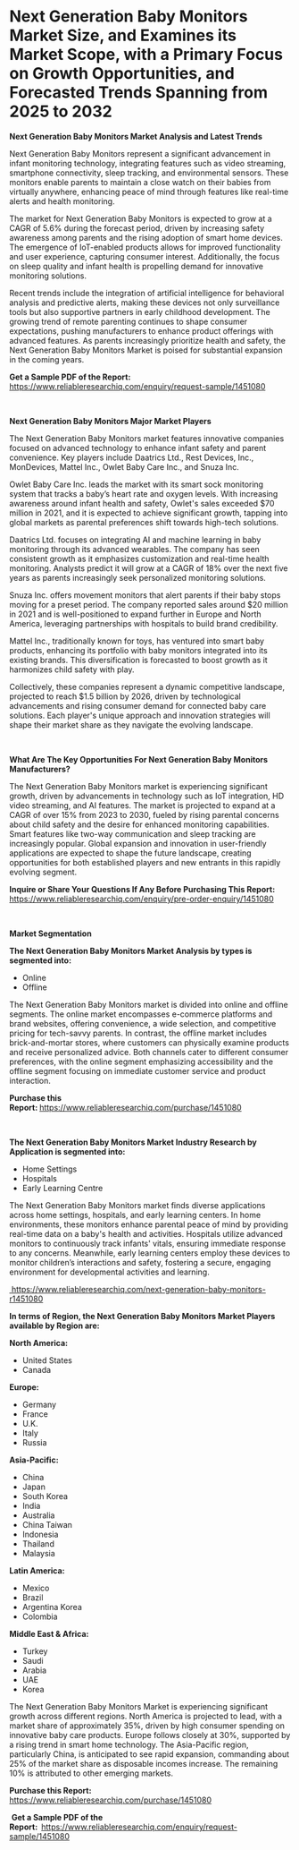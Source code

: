 <p><h1>Next Generation Baby Monitors Market Size, and Examines its Market Scope, with a Primary Focus on Growth Opportunities, and Forecasted Trends Spanning from 2025 to 2032</h1></p><p><strong>Next Generation Baby Monitors Market Analysis and Latest Trends</strong></p>
<p><p>Next Generation Baby Monitors represent a significant advancement in infant monitoring technology, integrating features such as video streaming, smartphone connectivity, sleep tracking, and environmental sensors. These monitors enable parents to maintain a close watch on their babies from virtually anywhere, enhancing peace of mind through features like real-time alerts and health monitoring.</p><p>The market for Next Generation Baby Monitors is expected to grow at a CAGR of 5.6% during the forecast period, driven by increasing safety awareness among parents and the rising adoption of smart home devices. The emergence of IoT-enabled products allows for improved functionality and user experience, capturing consumer interest. Additionally, the focus on sleep quality and infant health is propelling demand for innovative monitoring solutions.</p><p>Recent trends include the integration of artificial intelligence for behavioral analysis and predictive alerts, making these devices not only surveillance tools but also supportive partners in early childhood development. The growing trend of remote parenting continues to shape consumer expectations, pushing manufacturers to enhance product offerings with advanced features. As parents increasingly prioritize health and safety, the Next Generation Baby Monitors Market is poised for substantial expansion in the coming years.</p></p>
<p><strong>Get a Sample PDF of the Report:&nbsp;</strong> <a href="https://www.reliableresearchiq.com/enquiry/request-sample/1451080?utm_campaign=2325&utm_medium=2&utm_source=Github&utm_content=ia&utm_term=14042025&utm_id=next-generation-baby-monitors">https://www.reliableresearchiq.com/enquiry/request-sample/1451080</a></p>
<p>&nbsp;</p>
<p><strong>Next Generation Baby Monitors Major Market Players</strong></p>
<p><p>The Next Generation Baby Monitors market features innovative companies focused on advanced technology to enhance infant safety and parent convenience. Key players include Daatrics Ltd., Rest Devices, Inc., MonDevices, Mattel Inc., Owlet Baby Care Inc., and Snuza Inc.</p><p>Owlet Baby Care Inc. leads the market with its smart sock monitoring system that tracks a baby’s heart rate and oxygen levels. With increasing awareness around infant health and safety, Owlet's sales exceeded $70 million in 2021, and it is expected to achieve significant growth, tapping into global markets as parental preferences shift towards high-tech solutions.</p><p>Daatrics Ltd. focuses on integrating AI and machine learning in baby monitoring through its advanced wearables. The company has seen consistent growth as it emphasizes customization and real-time health monitoring. Analysts predict it will grow at a CAGR of 18% over the next five years as parents increasingly seek personalized monitoring solutions.</p><p>Snuza Inc. offers movement monitors that alert parents if their baby stops moving for a preset period. The company reported sales around $20 million in 2021 and is well-positioned to expand further in Europe and North America, leveraging partnerships with hospitals to build brand credibility.</p><p>Mattel Inc., traditionally known for toys, has ventured into smart baby products, enhancing its portfolio with baby monitors integrated into its existing brands. This diversification is forecasted to boost growth as it harmonizes child safety with play.</p><p>Collectively, these companies represent a dynamic competitive landscape, projected to reach $1.5 billion by 2026, driven by technological advancements and rising consumer demand for connected baby care solutions. Each player's unique approach and innovation strategies will shape their market share as they navigate the evolving landscape.</p></p>
<p>&nbsp;</p>
<p><strong>What Are The Key Opportunities For Next Generation Baby Monitors Manufacturers?</strong></p>
<p><p>The Next Generation Baby Monitors market is experiencing significant growth, driven by advancements in technology such as IoT integration, HD video streaming, and AI features. The market is projected to expand at a CAGR of over 15% from 2023 to 2030, fueled by rising parental concerns about child safety and the desire for enhanced monitoring capabilities. Smart features like two-way communication and sleep tracking are increasingly popular. Global expansion and innovation in user-friendly applications are expected to shape the future landscape, creating opportunities for both established players and new entrants in this rapidly evolving segment.</p></p>
<p><strong>Inquire or Share Your Questions If Any Before Purchasing This Report:</strong> <a href="https://www.reliableresearchiq.com/enquiry/pre-order-enquiry/1451080?utm_campaign=2325&utm_medium=2&utm_source=Github&utm_content=ia&utm_term=14042025&utm_id=next-generation-baby-monitors">https://www.reliableresearchiq.com/enquiry/pre-order-enquiry/1451080</a></p>
<p>&nbsp;</p>
<p><strong>Market Segmentation</strong></p>
<p><strong>The Next Generation Baby Monitors Market Analysis by types is segmented into:</strong></p>
<p><ul><li>Online</li><li>Offline</li></ul></p>
<p><p>The Next Generation Baby Monitors market is divided into online and offline segments. The online market encompasses e-commerce platforms and brand websites, offering convenience, a wide selection, and competitive pricing for tech-savvy parents. In contrast, the offline market includes brick-and-mortar stores, where customers can physically examine products and receive personalized advice. Both channels cater to different consumer preferences, with the online segment emphasizing accessibility and the offline segment focusing on immediate customer service and product interaction.</p></p>
<p><strong>Purchase this Report:&nbsp;</strong><a href="https://www.reliableresearchiq.com/purchase/1451080?utm_campaign=2325&utm_medium=2&utm_source=Github&utm_content=ia&utm_term=14042025&utm_id=next-generation-baby-monitors">https://www.reliableresearchiq.com/purchase/1451080</a></p>
<p>&nbsp;</p>
<p><strong>The Next Generation Baby Monitors Market Industry Research by Application is segmented into:</strong></p>
<p><ul><li>Home Settings</li><li>Hospitals</li><li>Early Learning Centre</li></ul></p>
<p><p>The Next Generation Baby Monitors market finds diverse applications across home settings, hospitals, and early learning centers. In home environments, these monitors enhance parental peace of mind by providing real-time data on a baby's health and activities. Hospitals utilize advanced monitors to continuously track infants' vitals, ensuring immediate response to any concerns. Meanwhile, early learning centers employ these devices to monitor children’s interactions and safety, fostering a secure, engaging environment for developmental activities and learning.</p></p>
<p><a href="https://www.reliableresearchiq.com/next-generation-baby-monitors-r1451080?utm_campaign=2325&utm_medium=2&utm_source=Github&utm_content=ia&utm_term=14042025&utm_id=next-generation-baby-monitors">&nbsp;https://www.reliableresearchiq.com/next-generation-baby-monitors-r1451080</a></p>
<p><strong>In terms of Region, the Next Generation Baby Monitors Market Players available by Region are:</strong></p>
<p>
    <p> <strong> North America: </strong>
        <ul>
            <li>United States</li>
            <li>Canada</li>
        </ul>
        </p> 
    <p> <strong> Europe: </strong>
        <ul>
            <li>Germany</li>
            <li>France</li>
            <li>U.K.</li>
            <li>Italy</li>
            <li>Russia</li>
        </ul>
        </p> 
    <p> <strong> Asia-Pacific: </strong>
        <ul>
            <li>China</li>
            <li>Japan</li>
            <li>South Korea</li>
            <li>India</li>
            <li>Australia</li>
            <li>China Taiwan</li>
            <li>Indonesia</li>
            <li>Thailand</li>
            <li>Malaysia</li>
        </ul>
        </p> 
    <p> <strong> Latin America: </strong>
        <ul>
            <li>Mexico</li>
            <li>Brazil</li>
            <li>Argentina Korea</li>
            <li>Colombia</li>
        </ul>
        </p> 
    <p> <strong> Middle East & Africa: </strong>
        <ul>
            <li>Turkey</li>
            <li>Saudi</li>
            <li>Arabia</li>
            <li>UAE</li>
            <li>Korea</li>
        </ul>
    </p>
    </p>
<p><p>The Next Generation Baby Monitors Market is experiencing significant growth across different regions. North America is projected to lead, with a market share of approximately 35%, driven by high consumer spending on innovative baby care products. Europe follows closely at 30%, supported by a rising trend in smart home technology. The Asia-Pacific region, particularly China, is anticipated to see rapid expansion, commanding about 25% of the market share as disposable incomes increase. The remaining 10% is attributed to other emerging markets.</p></p>
<p><strong>Purchase this Report: </strong><a href="https://www.reliableresearchiq.com/purchase/1451080?utm_campaign=2325&utm_medium=2&utm_source=Github&utm_content=ia&utm_term=14042025&utm_id=next-generation-baby-monitors">https://www.reliableresearchiq.com/purchase/1451080</a></p>
<p>&nbsp;<strong>Get a Sample PDF of the Report:&nbsp;&nbsp;</strong><a href="https://www.reliableresearchiq.com/enquiry/request-sample/1451080?utm_campaign=2325&utm_medium=2&utm_source=Github&utm_content=ia&utm_term=14042025&utm_id=next-generation-baby-monitors">https://www.reliableresearchiq.com/enquiry/request-sample/1451080</a></p>
<p><strong></strong></p>
<p><p></p><p></p><p></p></p>